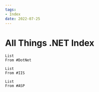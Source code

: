 ```yaml
---
tags:
- Index
date: 2022-07-25
---
```


# All Things .NET Index

```dataview
List
From #DotNet
```

```dataview
List
From #IIS
```

```dataview
List
From #ASP
```